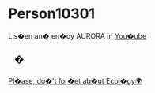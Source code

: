 <html lang="ru">
<head>
  <meta charset="UTF-8">
  <title>Person10301</title>
  <link rel="stylesheet" href="css/style.css">
<link rel="stylesheet" href="https://cdnjs.cloudflare.com/ajax/libs/font-awesome/6.4.2/css/all.min.css">
</head>
<body>
  <div class="content">
    <h1>Person10301</h1>
    <p>Lis�en an� en�oy AURORA in <a href="https://youtube.com/@auroramusic" class="link">You�ube</a>
    </p>
  </div>
  <div class="button-container">
    <a href="https://t.me/person10301" class="button"><i class="fab fa-telegram-plane"></i></a>
    <a href="https://vk.com/person10301" class="button"><i class="fab fa-vk"></i></a>
    <a href="https://4pda.to/forum/index.php?showuser=9050872" class="button">
<svg class="custom-icon" width="44" height="44" viewBox="0 0 108 108" xmlns="http://www.w3.org/2000/svg">
  <rect x="18" y="18" width="72" height="72" rx="12" ry="12" fill="#FFFFFF"/>
  <text x="54" y="74" font-size="48" text-anchor="middle" fill="#000000" font-family="sans-serif">�</text>
</svg>
    </a>
    <a href="https://github.com/person10301" class="button"><i class="fab fa-github"></i></a>
  </div>
  <div class="ecology-message">
    <p><a href="https://news.mongabay.com/" class="link">Pl�ase, do�'t for�et ab�ut Ecol�gy🌍</a></p>
  </div>
</body>
</html>
